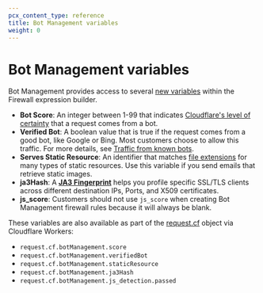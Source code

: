 ```yaml
---
pcx_content_type: reference
title: Bot Management variables
weight: 0
---
```


# Bot Management variables

Bot Management provides access to several [new variables](/ruleset-engine/rules-language/fields/#dynamic-fields) within the Firewall expression builder.

- **Bot Score**: An integer between 1-99 that indicates [Cloudflare's level of certainty](/bots/concepts/bot-score/) that a request comes from a bot.
- **Verified Bot**: A boolean value that is true if the request comes from a good bot, like Google or Bing. Most customers choose to allow this traffic. For more details, see [Traffic from known bots](/firewall/known-issues-and-faq/#how-does-firewall-rules-handle-traffic-from-known-bots).
- **Serves Static Resource**: An identifier that matches [file extensions](/bots/reference/static-resources/) for many types of static resources. Use this variable if you send emails that retrieve static images.
- **ja3Hash**: A [**JA3 Fingerprint**](/bots/concepts/ja3-fingerprint/) helps you profile specific SSL/TLS clients across different destination IPs, Ports, and X509 certificates.
- **js_score**: Customers should not use `js_score` when creating Bot Management firewall rules because it will always be blank.

These variables are also available as part of the [request.cf](/workers/runtime-apis/request/#incomingrequestcfproperties) object via Cloudflare Workers:

- `request.cf.botManagement.score`
- `request.cf.botManagement.verifiedBot`
- `request.cf.botManagement.staticResource`
- `request.cf.botManagement.ja3Hash`
- `request.cf.botManagement.js_detection.passed`
